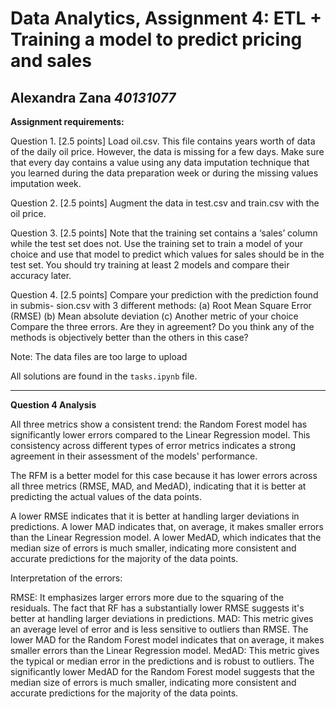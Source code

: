 # Data Analytics, Assignment 4: ETL + Training a model to predict pricing and sales
**Alexandra Zana**
***40131077***
-------
**Assignment requirements:**

Question 1. [2.5 points] Load oil.csv. This file contains years worth of data of the daily
oil price. However, the data is missing for a few days. Make sure that every day contains
a value using any data imputation technique that you learned during the data preparation
week or during the missing values imputation week.

Question 2. [2.5 points] Augment the data in test.csv and train.csv with the oil price.

Question 3. [2.5 points] Note that the training set contains a ‘sales’ column while the test
set does not. Use the training set to train a model of your choice and use that model to
predict which values for sales should be in the test set. You should try training at least 2
models and compare their accuracy later.

Question 4. [2.5 points] Compare your prediction with the prediction found in submis-
sion.csv with 3 different methods:
(a) Root Mean Square Error (RMSE)
(b) Mean absolute deviation
(c) Another metric of your choice Compare the three errors. Are they in agreement? Do you
think any of the methods is objectively better than the others in this case?

Note: The data files are too large to upload

All solutions are found in the `tasks.ipynb` file.

--------
**Question 4 Analysis**

All three metrics show a consistent trend: the Random Forest model has significantly lower errors compared to the Linear Regression model. This consistency across different types of error metrics indicates a strong agreement in their assessment of the models' performance.

The RFM is a better model for this case because it has lower errors across all three metrics (RMSE, MAD, and MedAD), indicating that it is better at predicting the actual values of the data points.

A lower RMSE indicates that it is better at handling larger deviations in predictions.
A lower MAD indicates that, on average, it makes smaller errors than the Linear Regression model.
A lower MedAD, which indicates that the median size of errors is much smaller, indicating more consistent and accurate predictions for the majority of the data points.

Interpretation of the errors:

RMSE: It emphasizes larger errors more due to the squaring of the residuals. The fact that RF has a substantially lower RMSE suggests it's better at handling larger deviations in predictions.
MAD: This metric gives an average level of error and is less sensitive to outliers than RMSE. The lower MAD for the Random Forest model indicates that on average, it makes smaller errors than the Linear Regression model.
MedAD: This metric gives the typical or median error in the predictions and is robust to outliers. The significantly lower MedAD for the Random Forest model suggests that the median size of errors is much smaller, indicating more consistent and accurate predictions for the majority of the data points.
